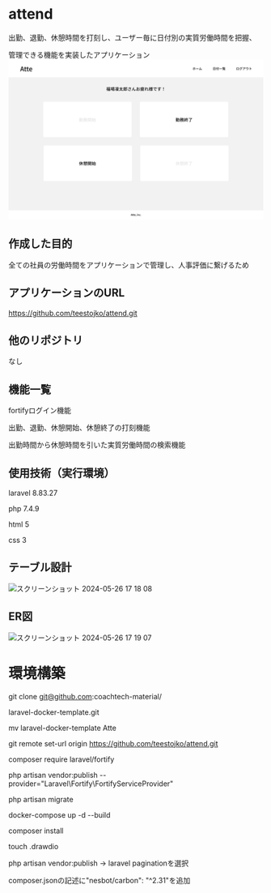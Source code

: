 # attend
出勤、退勤、休憩時間を打刻し、ユーザー毎に日付別の実質労働時間を把握、

管理できる機能を実装したアプリケーション
![alt text](image.png)

## 作成した目的
全ての社員の労働時間をアプリケーションで管理し、人事評価に繋げるため

## アプリケーションのURL
https://github.com/teestojko/attend.git

## 他のリポジトリ
なし

## 機能一覧
fortifyログイン機能

出勤、退勤、休憩開始、休憩終了の打刻機能

出勤時間から休憩時間を引いた実質労働時間の検索機能

## 使用技術（実行環境）
laravel 8.83.27

php 7.4.9

html 5

css 3

## テーブル設計

<img width="482" alt="スクリーンショット 2024-05-26 17 18 08" src="https://github.com/teestojko/attend/assets/158604040/6a62511d-5d1f-45fe-825b-fc9c96331692">

## ER図

<img width="668" alt="スクリーンショット 2024-05-26 17 19 07" src="https://github.com/teestojko/attend/assets/158604040/6dd70e46-9efc-41ab-a802-38c4e1c0c25c">


# 環境構築
git clone git@github.com:coachtech-material/

laravel-docker-template.git

mv laravel-docker-template Atte

git remote set-url origin https://github.com/teestojko/attend.git

composer require laravel/fortify

php artisan vendor:publish --provider="Laravel\Fortify\FortifyServiceProvider"

php artisan migrate

docker-compose up -d --build

composer install

touch .drawdio

php artisan vendor:publish → laravel paginationを選択

composer.jsonの記述に"nesbot/carbon": "^2.31"を追加